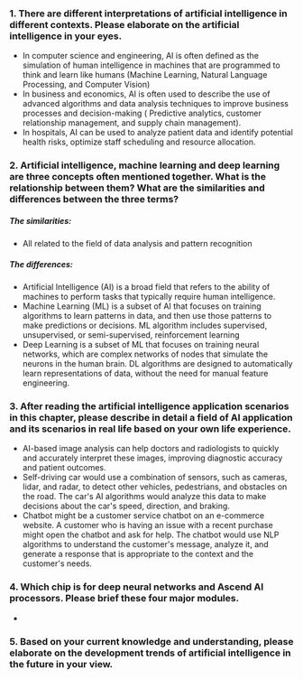 ### 1. There are different interpretations of artificial intelligence in different contexts. Please elaborate on the artificial intelligence in your eyes.
- In computer science and engineering, AI is often defined as the simulation of human intelligence in machines that are programmed to think and learn like humans (Machine Learning, Natural Language Processing, and Computer Vision) 
- In business and economics, AI is often used to describe the use of advanced algorithms and data analysis techniques to improve business processes and decision-making ( Predictive analytics, customer relationship management, and supply chain management).
- In hospitals, AI can be used to analyze patient data and identify potential health risks, optimize staff scheduling and resource allocation.

### 2. Artificial intelligence, machine learning and deep learning are three concepts often mentioned together. What is the relationship between them? What are the similarities and differences between the three terms?
##### The similarities: 
- All related to the field of data analysis and pattern recognition
##### The differences: 
- Artificial Intelligence (AI) is a broad field that refers to the ability of machines to perform tasks that typically require human intelligence.
- Machine Learning (ML) is a subset of AI that focuses on training algorithms to learn patterns in data, and then use those patterns to make predictions or decisions. ML algorithm includes supervised, unsupervised, or semi-supervised, reinforcement learning
- Deep Learning is a subset of ML that focuses on training neural networks, which are complex networks of nodes that simulate the neurons in the human brain. DL algorithms are designed to automatically learn representations of data, without the need for manual feature engineering. 


### 3. After reading the artificial intelligence application scenarios in this chapter, please describe in detail a field of AI application and its scenarios in real life based on your own life experience.
- AI-based image analysis can help doctors and radiologists to quickly and accurately interpret these images, improving diagnostic accuracy and patient outcomes.
- Self-driving car would use a combination of sensors, such as cameras, lidar, and radar, to detect other vehicles, pedestrians, and obstacles on the road. The car's AI algorithms would analyze this data to make decisions about the car's speed, direction, and braking.
- Chatbot might be a customer service chatbot on an e-commerce website. A customer who is having an issue with a recent purchase might open the chatbot and ask for help. The chatbot would use NLP algorithms to understand the customer's message, analyze it, and generate a response that is appropriate to the context and the customer's needs.
### 4. Which chip is for deep neural networks and Ascend AI processors. Please brief these four major modules.
- 
### 5. Based on your current knowledge and understanding, please elaborate on the development trends of artificial intelligence in the future in your view.
